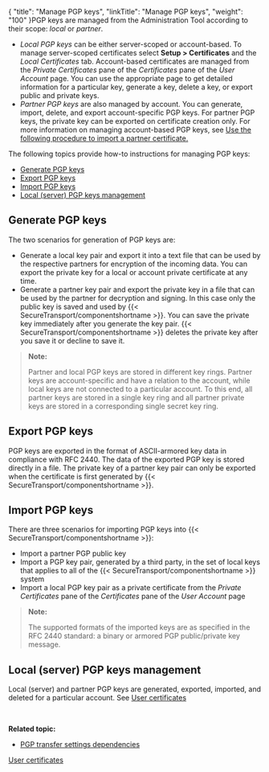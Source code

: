 {
    "title": "Manage PGP keys",
    "linkTitle": "Manage PGP keys",
    "weight": "100"
}PGP keys are managed from the Administration Tool according to their scope: *local* or *partner*.

-   *Local PGP keys* can be either server-scoped or account-based. To manage server-scoped certificates select **Setup > Certificates** and the *Local Certificates* tab. Account-based certificates are managed from the *Private Certificates* pane of the *Certificates* pane of the *User Account* page. You can use the appropriate page to get detailed information for a particular key, generate a key, delete a key, or export public and private keys.
-   *Partner PGP keys* are also managed by account. You can generate, import, delete, and export account-specific PGP keys. For partner PGP keys, the private key can be exported on certificate creation only. For more information on managing account-based PGP keys, see <a href="../../../accounts/c_st_usercertificates/manage-user-partner-certificates#Import" class="MCXref xref">Use the following procedure to import a partner certificate.</a>

The following topics provide how-to instructions for managing PGP keys:

-   <a href="#Generate" class="MCXref xref">Generate PGP keys</a>
-   <a href="#Export" class="MCXref xref">Export PGP keys</a>
-   <a href="#Import" class="MCXref xref">Import PGP keys</a>
-   <a href="#Local" class="MCXref xref">Local (server) PGP keys management</a>

<span id="Generate"></span>

## Generate PGP keys

The two scenarios for generation of PGP keys are:

-   Generate a local key pair and export it into a text file that can be used by the respective partners for encryption of the incoming data. You can export the private key for a local or account private certificate at any time.
-   Generate a partner key pair and export the private key in a file that can be used by the partner for decryption and signing. In this case only the public key is saved and used by {{< SecureTransport/componentshortname >}}. You can save the private key immediately after you generate the key pair. {{< SecureTransport/componentshortname >}} deletes the private key after you save it or decline to save it.

> **Note:**
>
> Partner and local PGP keys are stored in different key rings. Partner keys are account-specific and have a relation to the account, while local keys are not connected to a particular account. To this end, all partner keys are stored in a single key ring and all partner private keys are stored in a corresponding single secret key ring.

<span id="Export"></span>

## Export PGP keys

PGP keys are exported in the format of ASCII-armored key data in compliance with RFC 2440. The data of the exported PGP key is stored directly in a file. The private key of a partner key pair can only be exported when the certificate is first generated by {{< SecureTransport/componentshortname  >}}.

<span id="Import"></span>

## Import PGP keys

There are three scenarios for importing PGP keys into {{< SecureTransport/componentshortname  >}}:

-   Import a partner PGP public key
-   Import a PGP key pair, generated by a third party, in the set of local keys that applies to all of the {{< SecureTransport/componentshortname >}} system
-   Import a local PGP key pair as a private certificate from the *Private Certificates* pane of the *Certificates* pane of the *User Account* page

> **Note:**
>
> The supported formats of the imported keys are as specified in the RFC 2440 standard: a binary or armored PGP public/private key message.

<span id="Local"></span>

## Local (server) PGP keys management

Local (server) and partner PGP keys are generated, exported, imported, and deleted for a particular account. See <a href="../../../accounts/c_st_usercertificates" class="MCXref xref">User certificates</a>

 

**Related topic:**

-   <a href="../r_st_pgptransfersettingsdependencies" class="MCXref xref">PGP transfer settings dependencies</a>

<a href="../../../accounts/c_st_usercertificates" class="MCXref xref">User certificates</a>
